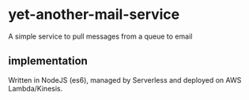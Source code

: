 yet-another-mail-service
========================

A simple service to pull messages from a queue to email

implementation
--------------

Written in NodeJS (es6), managed by Serverless and deployed on AWS Lambda/Kinesis.
